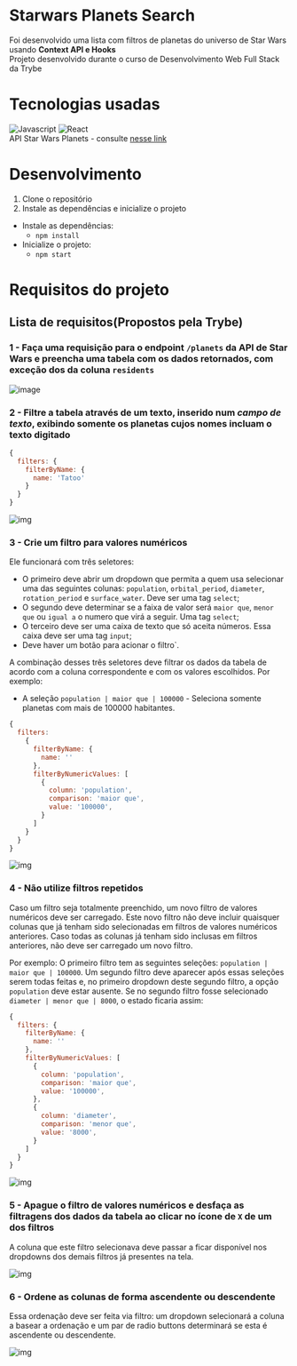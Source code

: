 # Starwars Planets Search

Foi desenvolvido uma lista com filtros de planetas do universo de Star Wars usando **Context API e Hooks**<br/>
Projeto desenvolvido durante o curso de Desenvolvimento Web Full Stack da Trybe
# Tecnologias usadas

![Javascript](https://img.shields.io/badge/JavaScript-323330?style=for-the-badge&logo=javascript&logoColor=F7DF1E)
![React](https://img.shields.io/badge/React-20232A?style=for-the-badge&logo=react&logoColor=61DAFB)<br/>
API Star Wars Planets - consulte [nesse link](https://swapi-trybe.herokuapp.com/api/planets/)

# Desenvolvimento
1. Clone o repositório
2. Instale as dependências e inicialize o projeto
  * Instale as dependências:
    * `npm install`
  * Inicialize o projeto:
    * `npm start`
# Requisitos do projeto

## Lista de requisitos(Propostos pela Trybe)

### 1 - Faça uma requisição para o endpoint `/planets` da API de Star Wars e preencha uma tabela com os dados retornados, com exceção dos da coluna `residents`

![image](req-1.png)


### 2 - Filtre a tabela através de um texto, inserido num *campo de texto*, exibindo somente os planetas cujos nomes incluam o texto digitado

```javascript
{
  filters: {
    filterByName: {
      name: 'Tatoo'
    }
  }
}
```
![img](req-2.gif)

### 3 - Crie um filtro para valores numéricos

Ele funcionará com três seletores:

  - O primeiro deve abrir um dropdown que permita a quem usa selecionar uma das seguintes colunas: `population`, `orbital_period`, `diameter`, `rotation_period` e `surface_water`. Deve ser uma tag `select`;
  - O segundo deve determinar se a faixa de valor será `maior que`, `menor que` ou `igual a` o numero que virá a seguir. Uma tag `select`;
  - O terceiro deve ser uma caixa de texto que só aceita números. Essa caixa deve ser uma tag `input`;
  - Deve haver um botão para acionar o filtro`.

A combinação desses três seletores deve filtrar os dados da tabela de acordo com a coluna correspondente e com os valores escolhidos. Por exemplo:
  - A seleção `population | maior que | 100000` - Seleciona somente planetas com mais de 100000 habitantes.

```javascript
{
  filters:
    {
      filterByName: {
        name: ''
      },
      filterByNumericValues: [
        {
          column: 'population',
          comparison: 'maior que',
          value: '100000',
        }
      ]
    }
  }
}
```
![img](req-3.gif)

### 4 - Não utilize filtros repetidos

Caso um filtro seja totalmente preenchido, um novo filtro de valores numéricos deve ser carregado. Este novo filtro não deve incluir quaisquer colunas que já tenham sido selecionadas em filtros de valores numéricos anteriores. Caso todas as colunas já tenham sido inclusas em filtros anteriores, não deve ser carregado um novo filtro.

Por exemplo: O primeiro filtro tem as seguintes seleções: `population | maior que | 100000`. Um segundo filtro deve aparecer após essas seleções serem todas feitas e, no primeiro dropdown deste segundo filtro, a opção `population` deve estar ausente. Se no segundo filtro fosse selecionado `diameter | menor que | 8000`, o estado ficaria assim:

```javascript
{
  filters: {
    filterByName: {
      name: ''
    },
    filterByNumericValues: [
      {
        column: 'population',
        comparison: 'maior que',
        value: '100000',
      },
      {
        column: 'diameter',
        comparison: 'menor que',
        value: '8000',
      }
    ]
  }
}
```

![img](req-4.gif)

### 5 - Apague o filtro de valores numéricos e desfaça as filtragens dos dados da tabela ao clicar no ícone de `X` de um dos filtros

A coluna que este filtro selecionava deve passar a ficar disponível nos dropdowns dos demais filtros já presentes na tela.

![img](req-5.gif)

### 6 - Ordene as colunas de forma ascendente ou descendente

Essa ordenação deve ser feita via filtro: um dropdown selecionará a coluna a basear a ordenação e um par de radio buttons determinará se esta é ascendente ou descendente.

![img](req-6.gif)
